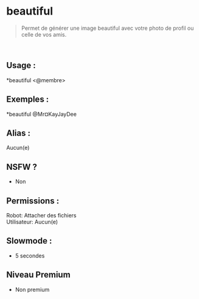 # beautiful

> Permet de générer une image beautiful avec votre photo de profil ou celle de vos amis.

<br>

## Usage :

*beautiful <@membre>

## Exemples :

*beautiful @Mr¤KayJayDee

## Alias :

Aucun(e)

## NSFW ?

- Non

## Permissions :

Robot: Attacher des fichiers
<br>
Utilisateur: Aucun(e)

## Slowmode :

- 5 secondes

## Niveau Premium

- Non premium